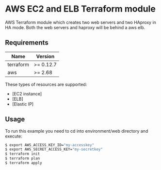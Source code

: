 #  AWS EC2 and ELB Terraform module
AWS Terraform module which creates two web servers and two HAproxy in HA mode. Both the web servers and haproxy will be behind a aws elb.

## Requirements

| Name | Version |
|------|---------|
| terraform | >= 0.12.7 |
| aws | >= 2.68 |

These types of resources are supported:

* [EC2 instance]
* [ELB]
* [Elastic IP]

## Usage

To run this example you need to cd into environment/web directory and execute:

```bash
$ export AWS_ACCESS_KEY_ID="my-accesskey"
$ export AWS_SECRET_ACCESS_KEY="my-secretkey"
$ terraform init 
$ terraform plan 
$ terraform apply
```
